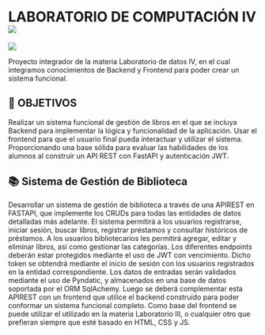 # LABORATORIO DE COMPUTACIÓN IV![](https://user-images.githubusercontent.com/18350557/176309783-0785949b-9127-417c-8b55-ab5a4333674e.gif)

<img src="https://www.cultofmac.com/wp-content/uploads/2017/04/CoM-Pay-What-You-Want-Learn-to-Code-2017-Bundle.jpg" >

Proyecto integrador de la materia Laboratorio de datos IV, en el cual integramos conocimientos de Backend y Frontend para poder crear un sistema funcional.

## 🎯 OBJETIVOS

Realizar un sistema funcional de gestión de libros en el que se incluya Backend para implementar la lógica y funcionalidad de la aplicación. Usar el frontend para que el usuario final pueda interactuar y utilizar el sistema. Proporcionando una base sólida para evaluar las habilidades de los alumnos al construir un API REST con FastAPI y autenticación JWT.

## 📚 Sistema de Gestión de Biblioteca

Desarrollar un sistema de gestión de biblioteca a través de
una APIREST en FASTAPI, que implemente los CRUDs para todas
las entidades de datos detalladas más adelante.
El sistema permitirá a los usuarios registrarse, iniciar
sesión, buscar libros, registrar préstamos y consultar
históricos de préstamos. A los usuarios bibliotecarios les
permitirá agregar, editar y eliminar libros, así como
gestionar las categorías.
Los diferentes endpoints deberán estar protegidos mediante
el uso de JWT con vencimiento. Dicho token se obtendrá
mediante el inicio de sesión con los usuarios registrados en
la entidad correspondiente.
Los datos de entradas serán validados mediante el uso de
Pyndatic, y almacenados en una base de datos soportada por
el ORM SqlAchemy.
Luego se deberá complementar esta APIREST con un frontend
que utilice el backend construido para poder conformar un
sistema funcional completo.
Como base del frontend se puede utilizar el utilizado en la
materia Laboratorio III, o cualquier otro que prefieran
siempre que esté basado en HTML, CSS y JS.
